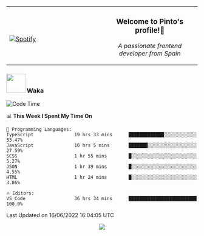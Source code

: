 <table width="100%" align="center"> 
  <tr>
  <td width="50%">
      
&nbsp; <br> [![Spotify](https://novatorem-zeta-rust.vercel.app/api/spotify)](https://open.spotify.com/user/novatorem-zeta-rust)

  </td>
  <td width="50%">
    <h3 align="center">Welcome to Pinto's profile!👋</h3>
    <p align="center"><em>A passionate frontend developer from Spain</em></p>
  </td>
  </table>

### <img src="https://media.giphy.com/media/VgCDAzcKvsR6OM0uWg/giphy.gif" width="50"> Waka

  <!--START_SECTION:waka-->
![Code Time](http://img.shields.io/badge/Code%20Time-533%20hrs%2054%20mins-blue)

📊 **This Week I Spent My Time On** 

```text
💬 Programming Languages: 
TypeScript               19 hrs 33 mins      █████████████░░░░░░░░░░░░   53.47% 
JavaScript               10 hrs 5 mins       ███████░░░░░░░░░░░░░░░░░░   27.59% 
SCSS                     1 hr 55 mins        █░░░░░░░░░░░░░░░░░░░░░░░░   5.27% 
JSON                     1 hr 39 mins        █░░░░░░░░░░░░░░░░░░░░░░░░   4.55% 
HTML                     1 hr 24 mins        █░░░░░░░░░░░░░░░░░░░░░░░░   3.86%

🔥 Editors: 
VS Code                  36 hrs 34 mins      █████████████████████████   100.0%

```


 Last Updated on 16/06/2022 16:04:05 UTC
<!--END_SECTION:waka-->

<div align="center">
<img src="https://github-readme-stats-gilt-tau.vercel.app/api/top-langs/?username=pinto-hub&layout=compact&theme=dracula" />
</div>
